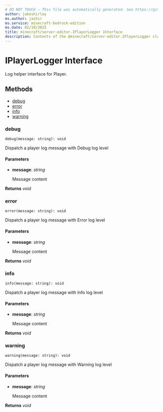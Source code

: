 ```yaml
---
# DO NOT TOUCH — This file was automatically generated. See https://github.com/mojang/minecraftapidocsgenerator to modify descriptions, examples, etc.
author: jakeshirley
ms.author: jashir
ms.service: minecraft-bedrock-edition
ms.date: 02/10/2025
title: minecraft/server-editor.IPlayerLogger Interface
description: Contents of the @minecraft/server-editor.IPlayerLogger class.
---
```

# IPlayerLogger Interface

Log helper interface for Player.

## Methods
- [debug](#debug)
- [error](#error)
- [info](#info)
- [warning](#warning)

### **debug**
`
debug(message: string): void
`

Dispatch a player log message with Debug log level

#### **Parameters**
- **message**: *string*
  
  Message content

**Returns** *void*

### **error**
`
error(message: string): void
`

Dispatch a player log message with Error log level

#### **Parameters**
- **message**: *string*
  
  Message content

**Returns** *void*

### **info**
`
info(message: string): void
`

Dispatch a player log message with Info log level

#### **Parameters**
- **message**: *string*
  
  Message content

**Returns** *void*

### **warning**
`
warning(message: string): void
`

Dispatch a player log message with Warning log level

#### **Parameters**
- **message**: *string*
  
  Message content

**Returns** *void*
